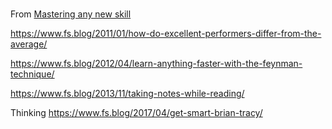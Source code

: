 ### 

From [Mastering any new skill](https://blog.todoist.com/2015/08/11/how-to-learn-anything-a-real-world-guide-to-mastering-any-new-skill/)

https://www.fs.blog/2011/01/how-do-excellent-performers-differ-from-the-average/

https://www.fs.blog/2012/04/learn-anything-faster-with-the-feynman-technique/

https://www.fs.blog/2013/11/taking-notes-while-reading/

Thinking
https://www.fs.blog/2017/04/get-smart-brian-tracy/
